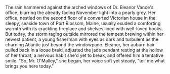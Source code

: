 The rain hammered against the arched windows of Dr. Eleanor Vance's office, blurring the already fading November light into a pearly grey.  Her office, nestled on the second floor of a converted Victorian house in the sleepy, seaside town of Port Blossom, Maine, usually exuded a comforting warmth with its crackling fireplace and shelves lined with well-loved books. But today, the storm raging outside mirrored the tempest brewing within her newest patient, a young fisherman with eyes as dark and turbulent as the churning Atlantic just beyond the windowpane.  Eleanor, her auburn hair pulled back in a loose braid, adjusted the jade pendant resting at the hollow of her throat, a nervous habit she'd yet to break, and offered him a tentative smile. "So, Mr. O'Malley," she began, her voice soft yet steady, "tell me what brings you here today."
